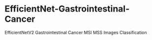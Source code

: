 # EfficientNet-Gastrointestinal-Cancer
EfficientNetV2 Gastrointestinal Cancer MSI MSS Images Classification
